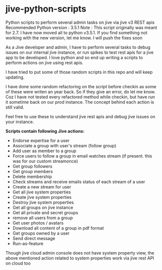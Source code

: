 jive-python-scripts
===================

Python scripts to perform several admin tasks on jive via jive v3 REST apis
Recommended Python version : 3.5.1
Note : This script originally was meant for 2.7. I have now moved all to python v3.5.1. If you find something not working with the new version, let me know. I will push the fixes soon

As a Jive developer and admin, I have to perform several tasks to debug issues on our internal jive instance, or run spikes to test rest apis for a jive app to be developed.
I love python and so end up writing a scripts to perform actions on jive using rest apis.

I have tried to put some of those random scripts in this repo and will keep updating.

I have done some random refactoring on the script before checkin as some of these were writen an year back.
So if they give an error, do let me know. Coz I have not tested every refactored method while checkin, but have run it sometime back on our prod instance. The concept behind each action is still valid.

Feel free to use these to understand jive rest apis and debug jive issues on your instance.

**Scripts contain following Jive actions:**

- Endorse expertise for a user
- Associate a group with user's stream (follow group)
- Add user as member to a group
- Force users to follow a group in email watches stream (if present. this was for our custom streamonce)
- Get group followers
- Get group members
- Delete membership
- Check streams and receive emails status of each stream of a user
- Create a new stream for user
- Get all jive system properties
- Create jive system properties
- Destroy jive system properties
- Get all groups on jive instance
- Get all private and secret groups
- remove all users from a group
- Get user photos / avatars
- Download all content of a group in pdf format
- Get groups owned by a user
- Send direct message
- Run-as-feature
 
Though jive cloud admin console does not have system property view, the above mentioned action related to system properties work via jive rest API on cloud too

